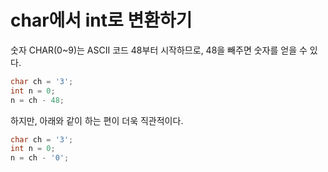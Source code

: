 # char에서 int로 변환하기

숫자 CHAR(0~9)는 ASCII 코드 48부터 시작하므로, 48을 빼주면 숫자를 얻을 수 있다.

```java
char ch = '3'; 
int n = 0; 
n = ch - 48;
```

하지만, 아래와 같이 하는 편이 더욱 직관적이다.

```java
char ch = '3';
int n = 0; 
n = ch - '0';
```

